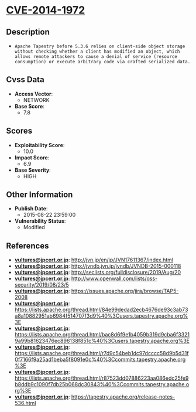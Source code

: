
# [CVE-2014-1972](https://cve.mitre.org/cgi-bin/cvename.cgi?name=CVE-2014-1972)

## Description

- `Apache Tapestry before 5.3.6 relies on client-side object storage without checking whether a client has modified an object, which allows remote attackers to cause a denial of service (resource consumption) or execute arbitrary code via crafted serialized data.`

## Cvss Data

- **Access Vector**:
  - NETWORK
- **Base Score**:
  - 7.8

## Scores

- **Exploitability Score**:
  - 10.0
- **Impact Score**:
  - 6.9
- **Base Severity**:
  - HIGH

## Other Information

- **Publish Date**:
  - 2015-08-22 23:59:00
- **Vulnerability Status**:
  - Modified

## References

- **vultures@jpcert.or.jp**: http://jvn.jp/en/jp/JVN17611367/index.html
- **vultures@jpcert.or.jp**: http://jvndb.jvn.jp/jvndb/JVNDB-2015-000118
- **vultures@jpcert.or.jp**: http://seclists.org/fulldisclosure/2019/Aug/20
- **vultures@jpcert.or.jp**: http://www.openwall.com/lists/oss-security/2019/08/23/5
- **vultures@jpcert.or.jp**: https://issues.apache.org/jira/browse/TAP5-2008
- **vultures@jpcert.or.jp**: https://lists.apache.org/thread.html/84e99dedad2ecb4676de93c3ab73a8a10882951ab6984f514707f3d9%40%3Cusers.tapestry.apache.org%3E
- **vultures@jpcert.or.jp**: https://lists.apache.org/thread.html/bac8d6f9e1b4059b319d9cba6f33219a99b81623476ec896138f851c%40%3Cusers.tapestry.apache.org%3E
- **vultures@jpcert.or.jp**: https://lists.apache.org/thread.html/r7d9c54beb1dc97dcccc58d9b5d31f0f7166f9a25ad1beba5f8091e0c%40%3Ccommits.tapestry.apache.org%3E
- **vultures@jpcert.or.jp**: https://lists.apache.org/thread.html/r87523dd07886223aa086edc25fe9b8ddb9c1090f7db25b068dc30843%40%3Ccommits.tapestry.apache.org%3E
- **vultures@jpcert.or.jp**: https://tapestry.apache.org/release-notes-536.html
